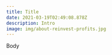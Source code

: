 ```yaml
---
title: Title
date: 2021-03-19T02:49:08.878Z
description: Intro
image: img/about-reinvest-profits.jpg
---
```

Body